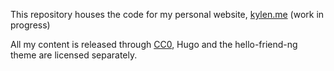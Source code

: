 This repository houses the code for my personal website, [kylen.me](https://kylen.me) (work in progress)

All my content is released through [CC0](https://creativecommons.org/publicdomain/zero/1.0/legalcode), Hugo and the hello-friend-ng theme are licensed separately.
